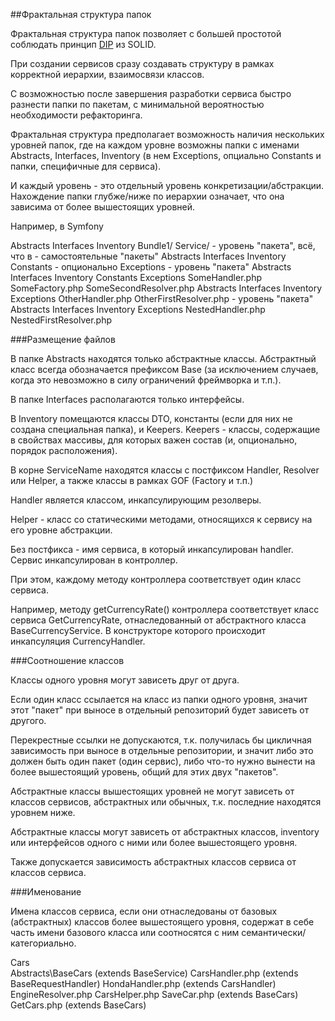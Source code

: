 ##Фрактальная структура папок

Фрактальная структура папок позволяет с большей простотой соблюдать принцип 
[DIP](https://en.wikipedia.org/wiki/Dependency_inversion_principle) из SOLID.

При создании сервисов сразу создавать структуру в рамках корректной иерархии, взаимосвязи классов.
 
С возможностью после завершения разработки сервиса быстро разнести папки по пакетам, с минимальной вероятностью 
 необходимости рефакторинга.

Фрактальная структура предполагает возможность наличия нескольких уровней папок, где на каждом уровне возможны папки с 
именами Abstracts, Interfaces, Inventory (в нем Exceptions, опциально Constants и папки, специфичные для сервиса).

И каждый уровень - это отдельный уровень конкретизации/абстракции. Нахождение папки глубже/ниже по иерархии означает,
что она зависима от более вышестоящих уровней.

Например, в Symfony

Abstracts
Interfaces
Inventory
Bundle1/
    Service/ - уровень "пакета", всё, что в <ServiceName> - самостоятельные "пакеты"
        Abstracts
        Interfaces
        Inventory
            Constants - опционально
            Exceptions
        <ServiceName> - уровень "пакета"
            Abstracts
            Interfaces
            Inventory
                Constants 
                Exceptions
            SomeHandler.php
            SomeFactory.php
            SomeSecondResolver.php
        <ServiceName>
            Abstracts
            Interfaces
            Inventory
                Exceptions
            OtherHandler.php
            OtherFirstResolver.php
            <ServiceName> - уровень "пакета"
                Abstracts
                Interfaces
                Inventory
                    Exceptions
                NestedHandler.php
                NestedFirstResolver.php        
               
   
###Размещение файлов        
        
В папке Abstracts находятся только абстрактные классы. Абстрактный класс всегда обозначается префиксом Base (за исключением
случаев, когда это невозможно в силу ограничений фреймворка и т.п.).

В папке Interfaces располагаются только интерфейсы.

В Inventory помещаются классы DTO, константы (если для них не создана специальная папка), и Keepers. Keepers - классы, содержащие в свойствах массивы, для которых важен состав (и, опционально, порядок расположения).

В корне ServiceName находятся классы с постфиксом Handler, Resolver или Helper, а также классы в рамках GOF (Factory и т.п.) 

Handler является классом, инкапсулирующим резолверы.

Helper - класс со статическими методами, относящихся к сервису на его уровне абстракции.

Без постфикса - имя сервиса, в который инкапсулирован handler. 
Сервис инкапсулирован в контроллер.

При этом, каждому методу контроллера соответствует один класс сервиса.

Например, методу getCurrencyRate() контроллера соответствует класс сервиса GetCurrencyRate, отнаследованный от абстрактного 
класса BaseCurrencyService. В конструкторе которого происходит инкапсуляция CurrencyHandler.

###Соотношение классов

Классы одного уровня могут зависеть друг от друга.

Если один класс ссылается на класс из папки одного уровня, значит этот "пакет" при выносе в отдельный репозиторий будет
зависеть от другого. 

Перекрестные ссылки не допускаются, т.к. получилась бы цикличная зависимость при выносе в отдельные репозитории, 
и значит либо это должен быть один пакет (один сервис), либо что-то нужно вынести на более вышестоящий уровень, 
общий для этих двух "пакетов". 

Абстрактные классы вышестоящих уровней не могут зависеть от классов сервисов, абстрактных или обычных, 
т.к. последние находятся уровнем ниже.

Абстрактные классы могут зависеть от абстрактных классов, inventory или интерфейсов одного с ними или более вышестоящего 
уровня.

Также допускается зависимость абстрактных классов сервиса от классов сервиса.

###Именование

Имена классов сервиса, если они отнаследованы от базовых (абстрактных) классов более вышестоящего уровня, содержат в себе
часть имени базового класса или соотносятся с ним семантически/категориально.

Cars\
    Abstracts\BaseCars  (extends BaseService) 
    CarsHandler.php (extends BaseRequestHandler)
    HondaHandler.php (extends CarsHandler)
    EngineResolver.php
    CarsHelper.php
    SaveCar.php (extends BaseCars)
    GetCars.php (extends BaseCars)
